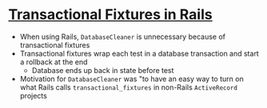 # [Transactional Fixtures in Rails](https://anti-pattern.com/transactional-fixtures-in-rails)

* When using Rails, `DatabaseCleaner` is unnecessary because of transactional fixtures
* Transactional fixtures wrap each test in a database transaction and start a rollback at the end
  * Database ends up back in state before test
* Motivation for `DatabaseCleaner` was "to have an easy way to turn on what Rails calls `transactional_fixtures` in non-Rails `ActiveRecord` projects
